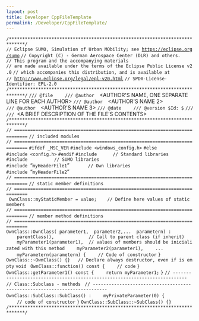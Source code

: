 ```yaml
---
layout: post
title: Developer CppFileTemplate
permalink: /Developer/CppFileTemplate/
---
```


`/****************************************************************************/`
`// Eclipse SUMO, Simulation of Urban MObility; see `[`https://eclipse.org/sumo`](https://eclipse.org/sumo)
`// Copyright (C) `<YEAR OF CREATION>`-`<CURRENT YEAR>` German Aerospace Center (DLR) and others.`
`// This program and the accompanying materials`
`// are made available under the terms of the Eclipse Public License v2.0`
`// which accompanies this distribution, and is available at`
`// `[`http://www.eclipse.org/legal/epl-v20.html`](http://www.eclipse.org/legal/epl-v20.html)
`// SPDX-License-Identifier: EPL-2.0`
`/****************************************************************************/`
`/// @file    `<FILENAME>
`/// @author  `<AUTHOR'S NAME, ONE SEPARATE LINE FOR EACH AUTHOR>
`/// @author  `<AUTHOR'S NAME 2>
`/// @author  `<AUTHOR'S NAME 3>
`/// @date    `<FILE CREATION DATE>
`/// @version $Id: $`
`///`
`/// `<A BRIEF DESCRIPTION OF THE FILE'S CONTENTS>
`/****************************************************************************/`
`// ===========================================================================`
`// included modules`
`// ===========================================================================`
`#ifdef _MSC_VER`
`#include <windows_config.h>`
`#else`
`#include <config.h>`
`#endif`
`#include `<StandardLibrary>`     // Standard libraries`
`#include `<SUMOLibrary>`         // SUMO libraries`
`#include `“`myHeaderFile1`”`       // Own libraries`
`#include `“`myHeaderFile2`”
`// ===========================================================================`
`// static member definitions`
`// ===========================================================================`
<parameterType>` OwnClass::myStaticMember = value;    // Define here values of static members`
`// ===========================================================================`
`// member method definitions`
`// ===========================================================================`
`OwnClass::OwnClass(`<parameterType>` parameter1, `<parameterType>` parameter2,... `<parameterType>` parametern) :`
`    parentClass(),             // Call to parent class (if inherit)`
`    myParameter1(parameter1),  // values of members should be inicializated with this method`
`    myParameter2(parameter1),`
`    ...`
`    myParametern(parametern) {`
`    // Code of constructor`
`}`
`OwnClass::~OwnClass() {}   // Declare always destructor, even if is empty`
`void `
`OwnClass::function() const {`
`    // code`
`}`
<parameterType>` `
`OwnClass::getParameter1() const {`
`    return myParameter1;`
`}`
`// ---------------------------------------------------------------------------`
`// Class::Subclass - methods `<LEAVE OUT IF METHODS ARE OF ONE CLASS ONLY>
`// ---------------------------------------------------------------------------`
`OwnClass::SubClass::SubClass() :`
`    myPrivateParameter(0) {`
`    // code of constructor`
`}`
`OwnClass::SubClass::~SubClass() {}`
`/****************************************************************************/`